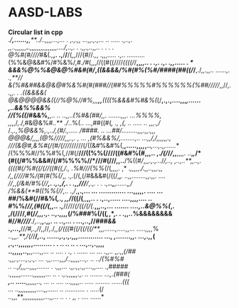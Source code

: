 # AASD-LABS
**Circular list in cpp**  
.*/**,......,**,**../..,,,,...,...   . *,.,.,,  ...,,.,.,... .. ..... *.,..,.     
,,*..*,,,,,*,**.**.,,*,,,,,,*,,,,,,,....*/,..,. .   .,,***.*,..,,.. . .  .  .     
@%#(#////*#&(*.,***,. .,**/**/**/(,,///(#//*.,*,   .,,,..... .,..  ..........      
(%%&@&&#%/#%&%/,#*./#*(,,,//((#((////*((((/*/**,,*,,.. .  .,. .,. .,,..... .   *   
&&&%@%%&@&@%#&#(#/*,*((&&&&/%#(#%(%#/####(##((/*/**,./*,,.,,..   ......,. .,**//  
&(%#&##&&@&@#%&%#(#(###//(##%%%%%#%%%%%%(%##/////*,,//****,. .,,. .    .*((&&&&(  
@&@@@@&&((/*/%@%*//#%,,,**,,**((((%&&&#%#&%(*(/**,.,.,....,,,*,...... ,..&&%%&&%  
**//(%(**(*/#&&%,**,.. ..    ..,,..*(%#&(##/***,,.        .......,,,.  ...*%%%%,  
,*,,,/,./,#&@&%#*..** ./*..%(..  ...,##((#(*,     ., ,(, ..    ..... ..  ,,,.,/*  
/*.,***.,%@&&%,.*,../,**(#/*.,..... */####*. .. ...*##/.........,**,**,**.,,.,,,  
@@@&/,,,,(@%/**/*//*/,,*,.,. , ... ,(#%&&%/,........,.. ...,,*/,***/*,***,,,,,.,  
///(&@#,*&%#(/(#/(/***/*/*//////(/((&#%&#%(,**,.....,,*,,*,..***,...,.,,......**  
/(%%%#//%%#%(*,*//#(/**///((%%(////((#&#%(#,,,.. ,.*/(/*/*/*,,**,,,,. ..**,*,*/*  
(#((/#%%&&#/(/#%%%%//*///#(///,,..**/%((#*/*,,,.,.,.../****/*,.., ,..,..**,,..,.  
*((((#(/%#((/(//((#((,/*.*,  .*%#///(%%(*/(*,,,,.* ,* .***,*,,*,*,.*/.,,..,,,.,,  
/,,(////#%/(#(#(%(/*,,    .,.(/(,(/#&&&#(/((/,**,***.    ..,,........,,.,,. ....  
//*,,*(/&#/#%(//**,.  .,.,/,.   . .,,///**/*,.,*.      . . .,***..,**,......,*,/  
/%&&(**#((%%(//*,.. .,*/*,**,.,...        ... ............. ...,,,,,.   .... ...  
##/%&#(//#&%(*,.,   ,,/*/((/(**,,**,,..         .  .,..,..... ....,,,,....   ..   
#%%/*//,(#((/(,,.. .,***//*/*//*(/((/(/(*.**,,*,..,... .......  ....,..&@%%(*,.   
**,/(///**/,#(/*/,,,.,. ..,.,,,,*(/%###%(/((*,*,*,.          .    .,,..%&&&&&&&&  
#/*****/#/*/*//***./*,..*,**,.,,. ..              ..,...     .   ...,..,//*###&&  
.*,...,**//*/#,.,/*/,,//,./*,,(/(((#((/((/((/**,,,......,.....,,...  .....,,,,*%  
..,,*,.**,/(/*/**/*,.., ......,.,.,.,,,............   ..., ,.......,,. ...,.,,*(   
  ,.,..,,,,,*,*,.........   .     .                   .. .. ..  .   ...,..,.,,,,  
..,,,,,..,**,,....,,... .. .... . ., .    ......  ...     ...   .,,.. ,,.,,*(/##  
*.,,,.*******,....,.,.,. ...  .,*,.....,,,/*.*.,,,,,...,.         ..    ../(%#%#  
..  ..,/*,***,,..,,,,....... . .,,,*... .,,.,*,.,,....,,....            .,*#####  
.,*,,,,,*.......,,,,,,,... .. .  .,.,*,,,*,,.,.   ..    .......       ...,.(###(  
**,.. .....**,,***,,,,.., ... ..       .... ...,,,,,.. ..... ........ ......*(((  
... ..,,,,***,,,*,,,....,,......      ..      ...........  .            .....*(/  
 ..,,,**,,,,,,,,,,,,...,,... ..  .          .  ,, .        ....          ......* 
